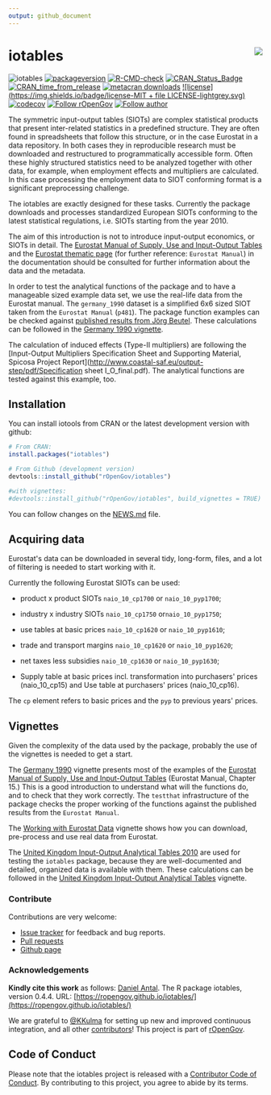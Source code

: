 ```yaml
---
output: github_document
---
```

<!-- README.md is generated from README.Rmd. Please edit that file -->



# iotables <img src="man/figures/logo.png" align="right" />



<!-- <img src="/man/figures/logo.png" align="right" height="205 width="205"/>-->
![iotables](man/figures/logo20.png)
[![packageversion](https://img.shields.io/badge/Package%20version-0.4.4-orange.svg?style=flat-square)](https://github.com/rOpenGov/iotables/commits/master)
[![R-CMD-check](https://github.com/rOpenGov/iotables/workflows/R-CMD-check/badge.svg)](https://github.com/rOpenGov/iotables/actions)
[![CRAN_Status_Badge](https://www.r-pkg.org/badges/version/iotables)](https://cran.r-project.org/package=iotables)
[![CRAN_time_from_release](https://www.r-pkg.org/badges/ago/iotables)](https://cran.r-project.org/package=iotables)
[![metacran downloads](https://cranlogs.r-pkg.org/badges/iotables)](https://cran.r-project.org/package=iotables)
[![license](https://img.shields.io/badge/license-MIT + file LICENSE-lightgrey.svg)](https://choosealicense.com/)
[![codecov](https://codecov.io/gh/rOpenGov/iotables/branch/master/graph/badge.svg?token=cnYWtcC81E)](https://codecov.io/gh/rOpenGov/iotables)
[![Follow rOpenGov](https://img.shields.io/twitter/follow/ropengov.svg?style=social)](https://twitter.com/intent/follow?screen_name=ropengov) 
[![Follow author](https://img.shields.io/twitter/follow/antaldaniel.svg?style=social)](https://twitter.com/intent/follow?screen_name=antaldaniel)

The symmetric input-output tables (SIOTs) are complex statistical products that present inter-related statistics in a predefined structure.  They are often found in spreadsheets that follow this structure, or in the case Eurostat in a data repository.  In both cases they in reproducible research must be downloaded and restructured to programmatically accessible form.  Often these highly structured statistics need to be analyzed together with other data, for example, when employment effects and multipliers are calculated. In this case processing the employment data to SIOT conforming format is a significant preprocessing challenge.

The iotables are exactly designed for these tasks.  Currently the package downloads and processes standardized European SIOTs conforming to the latest statistical regulations, i.e. SIOTs starting from the year 2010.  

The aim of this introduction is not to introduce input-output economics, or SIOTs in detail.  The [Eurostat Manual of Supply, Use and Input-Output Tables](https://ec.europa.eu/eurostat/en/web/products-manuals-and-guidelines/-/KS-RA-07-013) and the [Eurostat thematic page](https://ec.europa.eu/eurostat/web/esa-supply-use-input-tables/overview) (for further reference: `Eurostat Manual`) in the documentation should be consulted for further information about the data and the metadata. 

In order to test the analytical functions of the package and to have a manageable sized example data set, we use the real-life data from the Eurostat manual.  The `germany_1990` dataset is a simplified 6x6 sized SIOT taken from the `Eurostat Manual` (`p481`).  The package function examples can be checked against [published results from Jörg Beutel](http://ec.europa.eu/eurostat/documents/3859598/5902113/KS-RA-07-013-EN.PDF/b0b3d71e-3930-4442-94be-70b36cea9b39?version=1.0). These calculations can be followed in the [Germany 1990 vignette](https://iotables.dataobservatory.eu/articles/germany_1990.html).

The calculation of induced effects (Type-II multipliers) are following the [Input-Output Multipliers Specification Sheet and Supporting Material, Spicosa Project Report](http://www.coastal-saf.eu/output-step/pdf/Specification sheet I_O_final.pdf). The analytical functions are tested against this example, too.

## Installation

You can install iotools from CRAN or the latest development version with github:


```r
# From CRAN:
install.packages("iotables")

# From Github (development version)
devtools::install_github("rOpenGov/iotables")

#with vignettes:
#devtools::install_github("rOpenGov/iotables", build_vignettes = TRUE)
```

You can follow changes on the [NEWS.md](https://github.com/rOpenGov/iotables/blob/master/NEWS.md) file. 

## Acquiring data

Eurostat's data can be downloaded in several tidy, long-form, files, and a lot of filtering is needed to start working with it.

Currently the following Eurostat SIOTs can be used:

-   product x product SIOTs `naio_10_cp1700` or `naio_10_pyp1700`;

-   industry x industry SIOTs `naio_10_cp1750` or`naio_10_pyp1750`;

-   use tables at basic prices `naio_10_cp1620` or `naio_10_pyp1610`;

-   trade and transport margins `naio_10_cp1620` or `naio_10_pyp1620`;

-   net taxes less subsidies `naio_10_cp1630` or `naio_10_pyp1630`;

- 	Supply table at basic prices incl. transformation into purchasers' prices (naio_10_cp15) and Use table at purchasers' prices (naio_10_cp16).

The `cp` element refers to basic prices and the `pyp` to previous years' prices.

## Vignettes 

Given the complexity of the data used by the package, probably the use of the vignettes is needed to get a start. 

The [Germany 1990](https://iotables.dataobservatory.eu/articles/germany_1990.html) vignette presents most of the examples of the [Eurostat Manual of Supply, Use and Input-Output Tables](http://ec.europa.eu/eurostat/documents/3859598/5902113/KS-RA-07-013-EN.PDF/b0b3d71e-3930-4442-94be-70b36cea9b39?version=1.0) (Eurostat Manual, Chapter 15.) This is a good introduction to understand what will the functions do, and to check that they work correctly.  The `testthat` infrastructure of the package checks the proper working of the functions against the published results from the `Eurostat Manual`.

The [Working with Eurostat Data](https://iotables.dataobservatory.eu/articles/working_with_eurostat.html) vignette shows how you can download, pre-process and use real data from Eurostat.

The [United Kingdom Input-Output Analytical Tables 2010](https://webarchive.nationalarchives.gov.uk/20160114044923/http://www.ons.gov.uk/ons/rel/input-output/input-output-analytical-tables/2010/index.html) are used for testing the `iotables` package, because they are well-documented and detailed, organized data is available with them. These calculations can be followed in the [United Kingdom Input-Output Analytical Tables](https://iotables.dataobservatory.eu/articles/united_kingdom_2010.html) vignette.


### Contribute

Contributions are very welcome:

  * [Issue tracker](https://github.com/ropengov/iotables/issues) for feedback and bug reports.
  * [Pull requests](https://github.com/ropengov/iotables/)
  * [Github page](https://github.com/ropengov/iotables/)

### Acknowledgements

**Kindly cite this work** as follows: [Daniel Antal](https://github.com/antaldaniel). The R package iotables, version 0.4.4. URL: [https://ropengov.github.io/iotables/](https://ropengov.github.io/iotables/)

We are grateful to [\@KKulma](https://github.com/KKulma/) for setting up new and improved continuous integration, and all other [contributors](https://github.com/ropengov/iotables/graphs/contributors)! This project is part of [rOpenGov](http://ropengov.org).


## Code of Conduct

Please note that the iotables project is released with a [Contributor Code of Conduct](https://contributor-covenant.org/version/2/0/CODE_OF_CONDUCT.html). By contributing to this project, you agree to abide by its terms.
